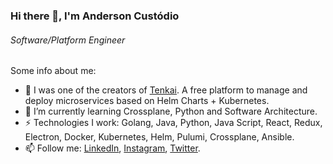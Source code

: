 ### Hi there 👋, I'm Anderson Custódio
###### *Software/Platform Engineer*

Some info about me:

- 🔭 I was one of the creators of [Tenkai](https://github.com/softplan/tenkai). A free platform to manage and deploy microservices based on Helm Charts + Kubernetes.
- 🌱 I’m currently learning Crossplane, Python and Software Architecture.
- ⚡ Technologies I work: Golang, Java, Python, Java Script, React, Redux, Electron, Docker, Kubernetes, Helm, Pulumi, Crossplane, Ansible.
- 📫 Follow me: [LinkedIn](https://www.linkedin.com/in/afcustodio), [Instagram](https://www.instagram.com/afcustodioo), [Twitter](https://twitter.com/afcustodioo).
